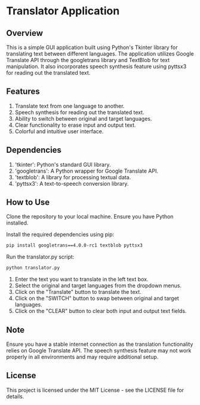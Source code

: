 # Translator Application

## Overview
This is a simple GUI application built using Python's Tkinter library for translating text between different languages. The application utilizes Google Translate API through the googletrans library and TextBlob for text manipulation. It also incorporates speech synthesis feature using pyttsx3 for reading out the translated text.

## Features
1. Translate text from one language to another.
2. Speech synthesis for reading out the translated text.
3. Ability to switch between original and target languages.
4. Clear functionality to erase input and output text.
5. Colorful and intuitive user interface.

## Dependencies
1. 'tkinter': Python's standard GUI library.
2. 'googletrans': A Python wrapper for Google Translate API.
3. 'textblob': A library for processing textual data.
4. 'pyttsx3': A text-to-speech conversion library.

## How to Use
Clone the repository to your local machine.
Ensure you have Python installed.

Install the required dependencies using pip:

```bash
pip install googletrans==4.0.0-rc1 textblob pyttsx3
```

Run the translator.py script:

```bash
python translator.py
```

1. Enter the text you want to translate in the left text box.
2. Select the original and target languages from the dropdown menus.
3. Click on the "Translate" button to translate the text.
4. Click on the "SWITCH" button to swap between original and target languages.
5. Click on the "CLEAR" button to clear both input and output text fields.

## Note
Ensure you have a stable internet connection as the translation functionality relies on Google Translate API.
The speech synthesis feature may not work properly in all environments and may require additional setup.

## License
This project is licensed under the MIT License - see the LICENSE file for details.